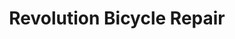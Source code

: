 ---
title: "Revolution Bicycle Repair"
url: /jamaica-plain/revolution-bicycle-repair/
shop: Fahrrad
---